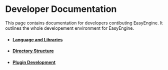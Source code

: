 # Developer Documentation

This page contains documentation for developers contibuting EasyEngine.
It outlines the whole developement environment for EasyEngine.


-  #### [Language and Libraries](./python/README.md)

-  #### [Directory Structure](./codes/README.md)

-  #### [Plugin Development](./plugins/README.md)
